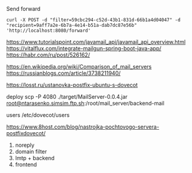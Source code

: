 Send forward

    curl -X POST -d "filter=59cbc294-c52d-43b1-831d-66b1a4d04047" -d "recipient=9aff7a2e-6b7a-4e14-b51a-dab7dc87e56b" 'http://localhost:8080/forward'

https://www.tutorialspoint.com/javamail_api/javamail_api_overview.html
https://vitalflux.com/integrate-mailgun-spring-boot-java-app/
https://habr.com/ru/post/526162/

https://en.wikipedia.org/wiki/Comparison_of_mail_servers
https://russianblogs.com/article/3738211940/

https://losst.ru/ustanovka-postfix-ubuntu-s-dovecot

deploy scp -P 4080 ./target/MailServer-0.0.4.jar root@ntarasenko.simsim.ftp.sh:/root/mail_server/backend-mail

users /etc/dovecot/users

https://www.8host.com/blog/nastrojka-pochtovogo-servera-postfixdovecot/

1) noreply
2) domain filter
3) lmtp + backend
4) frontend